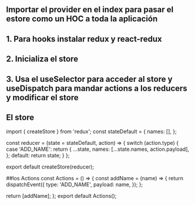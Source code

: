 ## Importar el provider en el index para pasar el estore como un HOC a toda la aplicación

## 1. Para hooks instalar redux y react-redux

## 2. Inicializa el store

## 3. Usa el useSelector para acceder al store y useDispatch para mandar actions a los reducers y modificar el store

## El store

import { createStore } from 'redux';
const stateDefault = {
names: [],
};

const reducer = (state = stateDefault, action) => {
switch (action.type) {
case 'ADD_NAME':
return {
...state,
names: [...state.names, action.payload],
};
default:
return state;
}
};

export default createStore(reducer);

##los Actions
const Actions = () => {
const addName = (name) => {
return dispatchEvent({
type: 'ADD_NAME',
payload: name,
});
};

return [addName];
};
export default Actions();
